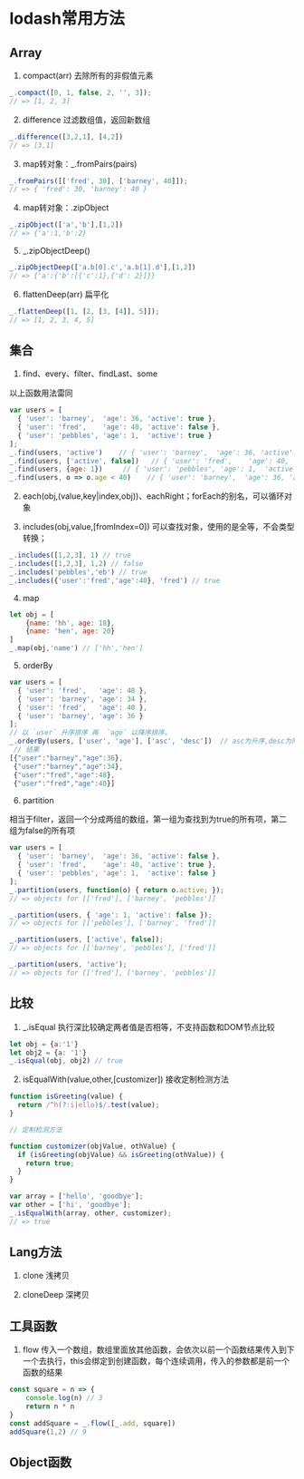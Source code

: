 # lodash常用方法
## Array
1. compact(arr)   去除所有的非假值元素
```js
_.compact([0, 1, false, 2, '', 3]);
// => [1, 2, 3]
```

2. difference 过滤数组值，返回新数组
```js
_.difference([3,2,1], [4,2]) 
// => [3,1]
```

3. map转对象：_.fromPairs(pairs)
```js
_.fromPairs([['fred', 30], ['barney', 40]]);
// => { 'fred': 30, 'barney': 40 }
```

4. map转对象：.zipObject
```js
_.zipObject(['a','b'],[1,2])
// => {'a':1,'b':2}
```

5. _.zipObjectDeep()
```js
_.zipObjectDeep(['a.b[0].c','a.b[1].d'],[1,2])
// => {'a':{'b':[{'c':1},{'d': 2}]}}
```

6. flattenDeep(arr)   扁平化
```js
_.flattenDeep([1, [2, [3, [4]], 5]]);
// => [1, 2, 3, 4, 5]
```


## 集合
1. find、every、filter、findLast、some

以上函数用法雷同
```js
var users = [
  { 'user': 'barney',  'age': 36, 'active': true },
  { 'user': 'fred',    'age': 40, 'active': false },
  { 'user': 'pebbles', 'age': 1,  'active': true }
];
_.find(users, 'active')    // { 'user': 'barney',  'age': 36, 'active': true }
_.find(users, ['active', false])   // { 'user': 'fred',    'age': 40, 'active': false }
_.find(users, {age: 1})     // { 'user': 'pebbles', 'age': 1,  'active': true }
_.find(users, o => o.age < 40)    // { 'user': 'barney',  'age': 36, 'active': true }
```

2. each(obj,(value,key|index,obj))、eachRight；forEach的别名，可以循环对象

3. includes(obj,value,[fromIndex=0])    可以查找对象，使用的是全等，不会类型转换；
```js
_.includes([1,2,3], 1) // true
_.includes([1,2,3], 1,2) // false
_.includes('pebbles','eb') // true
_.includes({'user':'fred','age':40}, 'fred') // true
```

4. map
```js
let obj = [
    {name: 'hh', age: 18},
    {name: 'hen', age: 20}
]
_.map(obj,'name') // ['hh','hen']
```

5. orderBy
```js
var users = [
  { 'user': 'fred',   'age': 48 },
  { 'user': 'barney', 'age': 34 },
  { 'user': 'fred',   'age': 40 },
  { 'user': 'barney', 'age': 36 }
];
// 以 `user` 升序排序 再  `age` 以降序排序。
_.orderBy(users, ['user', 'age'], ['asc', 'desc'])  // asc为升序,desc为降序
 // 结果
[{"user":"barney","age":36},
 {"user":"barney","age":34},
 {"user":"fred","age":48},
 {"user":"fred","age":40}]
```

6. partition

相当于filter，返回一个分成两组的数组，第一组为查找到为true的所有项，第二组为false的所有项
```js
var users = [
  { 'user': 'barney',  'age': 36, 'active': false },
  { 'user': 'fred',    'age': 40, 'active': true },
  { 'user': 'pebbles', 'age': 1,  'active': false }
];
_.partition(users, function(o) { return o.active; });
// => objects for [['fred'], ['barney', 'pebbles']]

_.partition(users, { 'age': 1, 'active': false });
// => objects for [['pebbles'], ['barney', 'fred']]

_.partition(users, ['active', false]);
// => objects for [['barney', 'pebbles'], ['fred']]

_.partition(users, 'active');
// => objects for [['fred'], ['barney', 'pebbles']]
```

## 比较
1. _.isEqual  执行深比较确定两者值是否相等，不支持函数和DOM节点比较
```js
let obj = {a:'1'}
let obj2 = {a: '1'}
_.isEqual(obj, obj2) // true
```

2. isEqualWith(value,other,[customizer])  接收定制检测方法
```js
function isGreeting(value) {
  return /^h(?:i|ello)$/.test(value);
}

// 定制检测方法

function customizer(objValue, othValue) {
  if (isGreeting(objValue) && isGreeting(othValue)) {
    return true;
  }
}

var array = ['hello', 'goodbye'];
var other = ['hi', 'goodbye'];
_.isEqualWith(array, other, customizer);
// => true
```

## Lang方法
1. clone 浅拷贝

2. cloneDeep 深拷贝

## 工具函数
1. flow
传入一个数组，数组里面放其他函数，会依次以前一个函数结果传入到下一个去执行，this会绑定到创建函数，每个连续调用，传入的参数都是前一个函数的结果
```js
const square = n => {
    console.log(n) // 3
    return n * n
}
const addSquare = _.flow([_.add, square])
addSquare(1,2) // 9
```

## Object函数
